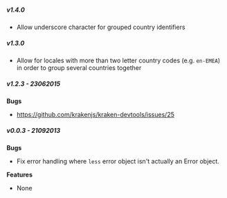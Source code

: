 ##### v1.4.0

- Allow underscore character for grouped country identifiers

##### v1.3.0

- Allow for locales with more than two letter country codes (e.g. `en-EMEA`) in order to group several countries together

##### v1.2.3 - 23062015

**Bugs**
- https://github.com/krakenjs/kraken-devtools/issues/25


##### v0.0.3 - 21092013

**Bugs**
- Fix error handling where `less` error object isn't actually an Error object.

**Features**
- None

